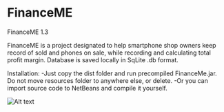 # FinanceME
FinanceME 1.3

FinanceME is a project designated to help smartphone shop owners keep record of sold and phones on sale, while recording and calculating total profit margin.
Database is saved locally in SqLite .db format.


Installation:
-Just copy the dist folder and run precompiled FinanceMe.jar. Do not move resources folder to anywhere else, or delete.
-Or you can import source code to NetBeans and compile it yourself.

![Alt text](https://www.google.com/url?sa=i&url=https%3A%2F%2Fcommons.wikimedia.org%2Fwiki%2FFile%3ADouble-barred_dollar_sign.svg&psig=AOvVaw0SffvSchM0M62lan1jXN9H&ust=1645369922514000&source=images&cd=vfe&ved=0CAgQjRxqFwoTCLDR0uOGjPYCFQAAAAAdAAAAABAD "FinanceME 1.3")
